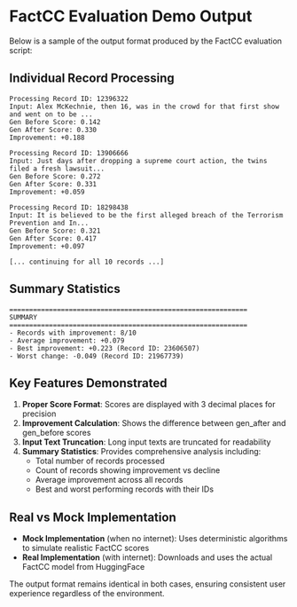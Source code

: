 # FactCC Evaluation Demo Output

Below is a sample of the output format produced by the FactCC evaluation script:

## Individual Record Processing

```
Processing Record ID: 12396322
Input: Alex McKechnie, then 16, was in the crowd for that first show and went on to be ...
Gen Before Score: 0.142
Gen After Score: 0.330
Improvement: +0.188

Processing Record ID: 13906666
Input: Just days after dropping a supreme court action, the twins filed a fresh lawsuit...
Gen Before Score: 0.272
Gen After Score: 0.331
Improvement: +0.059

Processing Record ID: 18298438
Input: It is believed to be the first alleged breach of the Terrorism Prevention and In...
Gen Before Score: 0.321
Gen After Score: 0.417
Improvement: +0.097

[... continuing for all 10 records ...]
```

## Summary Statistics

```
============================================================
SUMMARY
============================================================
- Records with improvement: 8/10
- Average improvement: +0.079
- Best improvement: +0.223 (Record ID: 23606507)
- Worst change: -0.049 (Record ID: 21967739)
```

## Key Features Demonstrated

1. **Proper Score Format**: Scores are displayed with 3 decimal places for precision
2. **Improvement Calculation**: Shows the difference between gen_after and gen_before scores
3. **Input Text Truncation**: Long input texts are truncated for readability
4. **Summary Statistics**: Provides comprehensive analysis including:
   - Total number of records processed
   - Count of records showing improvement vs decline
   - Average improvement across all records
   - Best and worst performing records with their IDs

## Real vs Mock Implementation

- **Mock Implementation** (when no internet): Uses deterministic algorithms to simulate realistic FactCC scores
- **Real Implementation** (with internet): Downloads and uses the actual FactCC model from HuggingFace

The output format remains identical in both cases, ensuring consistent user experience regardless of the environment.